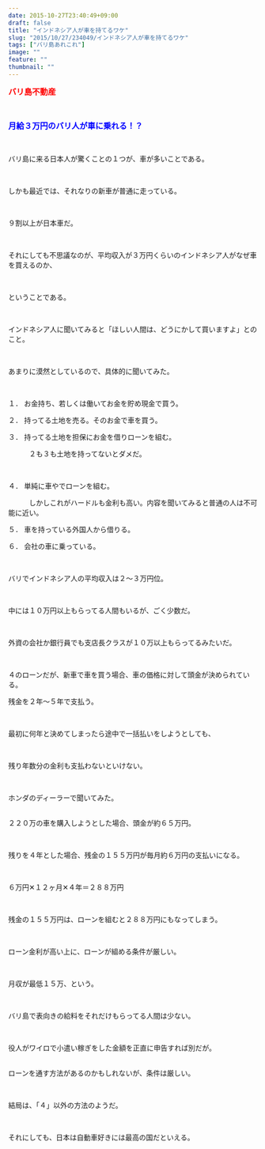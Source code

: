 ```yaml
---
date: 2015-10-27T23:40:49+09:00
draft: false
title: "インドネシア人が車を持てるワケ"
slug: "2015/10/27/234049/インドネシア人が車を持てるワケ"
tags: ["バリ島あれこれ"]
image: ""
feature: ""
thumbnail: ""
---
```

<p><font color="#ff0000" size="3"><strong>バリ島不動産</strong></font></p><br/><p><font color="#0000ff" size="3"><strong>月給３万円のバリ人が車に乗れる！？</strong></font></p><br/><p>バリ島に来る日本人が驚くことの１つが、車が多いことである。</p><br/><p>しかも最近では、それなりの新車が普通に走っている。</p><br/><p>９割以上が日本車だ。</p><br/><p>それにしても不思議なのが、平均収入が３万円くらいのインドネシア人がなぜ車を買えるのか、</p><br/><p>ということである。</p><br/><p>インドネシア人に聞いてみると「ほしい人間は、どうにかして買いますよ」とのこと。</p><br/><p>あまりに漠然としているので、具体的に聞いてみた。</p><br/><p>１． お金持ち、若しくは働いてお金を貯め現金で買う。<br/></p><p>２． 持ってる土地を売る。そのお金で車を買う。<br/></p><p>３． 持ってる土地を担保にお金を借りローンを組む。<br/></p><p>　　　２も３も土地を持ってないとダメだ。</p><br/><p>４． 単純に車やでローンを組む。</p><p>　　　しかしこれがハードルも金利も高い。内容を聞いてみると普通の人は不可能に近い。<br/></p><p>５． 車を持っている外国人から借りる。<br/></p><p>６． 会社の車に乗っている。</p><br/><p>バリでインドネシア人の平均収入は２～３万円位。</p><br/><p>中には１０万円以上もらってる人間もいるが、ごく少数だ。</p><br/><p>外資の会社か銀行員でも支店長クラスが１０万以上もらってるみたいだ。</p><br/><p>４のローンだが、新車で車を買う場合、車の価格に対して頭金が決められている。<br/></p><p>残金を２年～５年で支払う。</p><br/><p>最初に何年と決めてしまったら途中で一括払いをしようとしても、</p><br/><p>残り年数分の金利も支払わないといけない。</p><br/><p>ホンダのディーラーで聞いてみた。</p><p><br/>２２０万の車を購入しようとした場合、頭金が約６５万円。</p><br/><p>残りを４年とした場合、残金の１５５万円が毎月約６万円の支払いになる。</p><br/><p>６万円✕１２ヶ月✕４年＝２８８万円　　</p><br/><p>残金の１５５万円は、ローンを組むと２８８万円にもなってしまう。</p><br/><p>ローン金利が高い上に、ローンが組める条件が厳しい。</p><br/><p>月収が最低１５万、という。</p><br/><p>バリ島で表向きの給料をそれだけもらってる人間は少ない。</p><br/><p>役人がワイロで小遣い稼ぎをした金額を正直に申告すれば別だが。</p><p><br/>ローンを通す方法があるのかもしれないが、条件は厳しい。</p><br/><p>結局は、「４」以外の方法のようだ。</p><br/><p>それにしても、日本は自動車好きには最高の国だといえる。</p><br/><br/>

